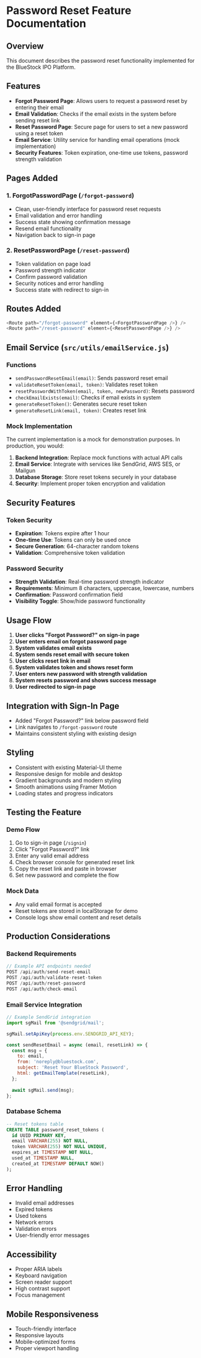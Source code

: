# Password Reset Feature Documentation

## Overview
This document describes the password reset functionality implemented for the BlueStock IPO Platform.

## Features
- **Forgot Password Page**: Allows users to request a password reset by entering their email
- **Email Validation**: Checks if the email exists in the system before sending reset link
- **Reset Password Page**: Secure page for users to set a new password using a reset token
- **Email Service**: Utility service for handling email operations (mock implementation)
- **Security Features**: Token expiration, one-time use tokens, password strength validation

## Pages Added

### 1. ForgotPasswordPage (`/forgot-password`)
- Clean, user-friendly interface for password reset requests
- Email validation and error handling
- Success state showing confirmation message
- Resend email functionality
- Navigation back to sign-in page

### 2. ResetPasswordPage (`/reset-password`)
- Token validation on page load
- Password strength indicator
- Confirm password validation
- Security notices and error handling
- Success state with redirect to sign-in

## Routes Added
```javascript
<Route path="/forgot-password" element={<ForgotPasswordPage />} />
<Route path="/reset-password" element={<ResetPasswordPage />} />
```

## Email Service (`src/utils/emailService.js`)

### Functions
- `sendPasswordResetEmail(email)`: Sends password reset email
- `validateResetToken(email, token)`: Validates reset token
- `resetPasswordWithToken(email, token, newPassword)`: Resets password
- `checkEmailExists(email)`: Checks if email exists in system
- `generateResetToken()`: Generates secure reset token
- `generateResetLink(email, token)`: Creates reset link

### Mock Implementation
The current implementation is a mock for demonstration purposes. In production, you would:

1. **Backend Integration**: Replace mock functions with actual API calls
2. **Email Service**: Integrate with services like SendGrid, AWS SES, or Mailgun
3. **Database Storage**: Store reset tokens securely in your database
4. **Security**: Implement proper token encryption and validation

## Security Features

### Token Security
- **Expiration**: Tokens expire after 1 hour
- **One-time Use**: Tokens can only be used once
- **Secure Generation**: 64-character random tokens
- **Validation**: Comprehensive token validation

### Password Security
- **Strength Validation**: Real-time password strength indicator
- **Requirements**: Minimum 8 characters, uppercase, lowercase, numbers
- **Confirmation**: Password confirmation field
- **Visibility Toggle**: Show/hide password functionality

## Usage Flow

1. **User clicks "Forgot Password?" on sign-in page**
2. **User enters email on forgot password page**
3. **System validates email exists**
4. **System sends reset email with secure token**
5. **User clicks reset link in email**
6. **System validates token and shows reset form**
7. **User enters new password with strength validation**
8. **System resets password and shows success message**
9. **User redirected to sign-in page**

## Integration with Sign-In Page
- Added "Forgot Password?" link below password field
- Link navigates to `/forgot-password` route
- Maintains consistent styling with existing design

## Styling
- Consistent with existing Material-UI theme
- Responsive design for mobile and desktop
- Gradient backgrounds and modern styling
- Smooth animations using Framer Motion
- Loading states and progress indicators

## Testing the Feature

### Demo Flow
1. Go to sign-in page (`/signin`)
2. Click "Forgot Password?" link
3. Enter any valid email address
4. Check browser console for generated reset link
5. Copy the reset link and paste in browser
6. Set new password and complete the flow

### Mock Data
- Any valid email format is accepted
- Reset tokens are stored in localStorage for demo
- Console logs show email content and reset details

## Production Considerations

### Backend Requirements
```javascript
// Example API endpoints needed
POST /api/auth/send-reset-email
POST /api/auth/validate-reset-token  
POST /api/auth/reset-password
POST /api/auth/check-email
```

### Email Service Integration
```javascript
// Example SendGrid integration
import sgMail from '@sendgrid/mail';

sgMail.setApiKey(process.env.SENDGRID_API_KEY);

const sendResetEmail = async (email, resetLink) => {
  const msg = {
    to: email,
    from: 'noreply@bluestock.com',
    subject: 'Reset Your BlueStock Password',
    html: getEmailTemplate(resetLink),
  };
  
  await sgMail.send(msg);
};
```

### Database Schema
```sql
-- Reset tokens table
CREATE TABLE password_reset_tokens (
  id UUID PRIMARY KEY,
  email VARCHAR(255) NOT NULL,
  token VARCHAR(255) NOT NULL UNIQUE,
  expires_at TIMESTAMP NOT NULL,
  used_at TIMESTAMP NULL,
  created_at TIMESTAMP DEFAULT NOW()
);
```

## Error Handling
- Invalid email addresses
- Expired tokens
- Used tokens
- Network errors
- Validation errors
- User-friendly error messages

## Accessibility
- Proper ARIA labels
- Keyboard navigation
- Screen reader support
- High contrast support
- Focus management

## Mobile Responsiveness
- Touch-friendly interface
- Responsive layouts
- Mobile-optimized forms
- Proper viewport handling